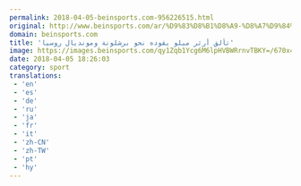```yaml
---
permalink: 2018-04-05-beinsports.com-956226515.html
original: http://www.beinsports.com/ar/%D9%83%D8%B1%D8%A9-%D8%A7%D9%84%D9%82%D8%AF%D9%85/video/%D8%AA%D8%A3%D9%84%D9%82-%D8%A3%D8%B1%D8%AB%D8%B1-%D9%85%D9%8A%D9%84%D9%88-%D9%8A%D9%82%D9%88%D8%AF%D9%87-%D9%86%D8%AD%D9%88-/836917
domain: beinsports.com
title: 'تألق أرثر ميلو يقوده نحو برشلونة ومونديال روسيا'
image: https://images.beinsports.com/qy1Zqb1Ycg6M6lpHVBWRrnvTBKY=/670x424/smart/filters:watermark(https://assets.beinsports.com/picto-play.png,285,162,0)/1798425-milo.PNG
date: 2018-04-05 18:26:03
category: sport
translations: 
 - 'en'
 - 'es'
 - 'de'
 - 'ru'
 - 'ja'
 - 'fr'
 - 'it'
 - 'zh-CN'
 - 'zh-TW'
 - 'pt'
 - 'hy'
---
```


